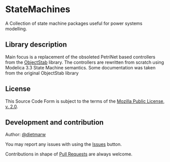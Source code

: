 # StateMachines

A Collection of state machine packages useful for power systems modelling.

## Library description

Main focus is a replacement of the obsoleted PetriNet based controllers from the
[ObjectStab](https://github.com/modelica-3rdparty/ObjectStab) library.
The controllers are rewritten from scratch using Modelica 3.3 State Machine
semantics. Some documentation was taken from the original ObjectStab library

## License

This Source Code Form is subject to the terms of the [Mozilla Public License, v. 2.0](LICENSE).

## Development and contribution

Author: [@dietmarw](https://github.com/dietmarw)

You may report any issues with using the [Issues](../../issues) button.

Contributions in shape of [Pull Requests](../../pulls) are always welcome.
